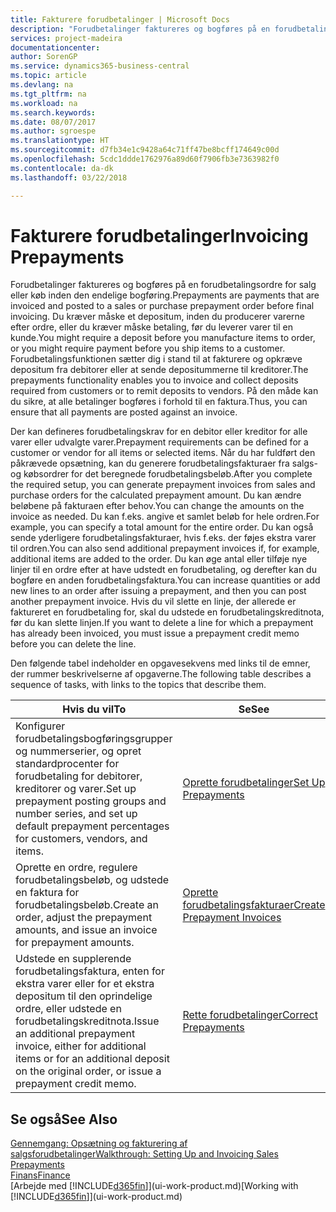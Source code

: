 ```yaml
---
title: Fakturere forudbetalinger | Microsoft Docs
description: "Forudbetalinger faktureres og bogføres på en forudbetalingsordre for salg eller køb inden den endelige bogføring. Du kræver måske et depositum, inden du producerer varerne efter ordre, eller du kræver måske betaling, før du leverer varer til en kunde. Forudbetalingsfunktionen sætter dig i stand til at fakturere og opkræve depositum fra debitorer eller at sende depositummerne til kreditorer. På den måde kan du sikre, at alle betalinger bogføres i forhold til en faktura."
services: project-madeira
documentationcenter: 
author: SorenGP
ms.service: dynamics365-business-central
ms.topic: article
ms.devlang: na
ms.tgt_pltfrm: na
ms.workload: na
ms.search.keywords: 
ms.date: 08/07/2017
ms.author: sgroespe
ms.translationtype: HT
ms.sourcegitcommit: d7fb34e1c9428a64c71ff47be8bcff174649c00d
ms.openlocfilehash: 5cdc1ddde1762976a89d60f7906fb3e7363982f0
ms.contentlocale: da-dk
ms.lasthandoff: 03/22/2018

---
```

# <a name="invoicing-prepayments"></a><span data-ttu-id="9eaa3-106">Fakturere forudbetalinger</span><span class="sxs-lookup"><span data-stu-id="9eaa3-106">Invoicing Prepayments</span></span>
<span data-ttu-id="9eaa3-107">Forudbetalinger faktureres og bogføres på en forudbetalingsordre for salg eller køb inden den endelige bogføring.</span><span class="sxs-lookup"><span data-stu-id="9eaa3-107">Prepayments are payments that are invoiced and posted to a sales or purchase prepayment order before final invoicing.</span></span> <span data-ttu-id="9eaa3-108">Du kræver måske et depositum, inden du producerer varerne efter ordre, eller du kræver måske betaling, før du leverer varer til en kunde.</span><span class="sxs-lookup"><span data-stu-id="9eaa3-108">You might require a deposit before you manufacture items to order, or you might require payment before you ship items to a customer.</span></span> <span data-ttu-id="9eaa3-109">Forudbetalingsfunktionen sætter dig i stand til at fakturere og opkræve depositum fra debitorer eller at sende depositummerne til kreditorer.</span><span class="sxs-lookup"><span data-stu-id="9eaa3-109">The prepayments functionality enables you to invoice and collect deposits required from customers or to remit deposits to vendors.</span></span> <span data-ttu-id="9eaa3-110">På den måde kan du sikre, at alle betalinger bogføres i forhold til en faktura.</span><span class="sxs-lookup"><span data-stu-id="9eaa3-110">Thus, you can ensure that all payments are posted against an invoice.</span></span>  

 <span data-ttu-id="9eaa3-111">Der kan defineres forudbetalingskrav for en debitor eller kreditor for alle varer eller udvalgte varer.</span><span class="sxs-lookup"><span data-stu-id="9eaa3-111">Prepayment requirements can be defined for a customer or vendor for all items or selected items.</span></span> <span data-ttu-id="9eaa3-112">Når du har fuldført den påkrævede opsætning, kan du generere forudbetalingsfakturaer fra salgs- og købsordrer for det beregnede forudbetalingsbeløb.</span><span class="sxs-lookup"><span data-stu-id="9eaa3-112">After you complete the required setup, you can generate prepayment invoices from sales and purchase orders for the calculated prepayment amount.</span></span> <span data-ttu-id="9eaa3-113">Du kan ændre beløbene på fakturaen efter behov.</span><span class="sxs-lookup"><span data-stu-id="9eaa3-113">You can change the amounts on the invoice as needed.</span></span> <span data-ttu-id="9eaa3-114">Du kan f.eks. angive et samlet beløb for hele ordren.</span><span class="sxs-lookup"><span data-stu-id="9eaa3-114">For example, you can specify a total amount for the entire order.</span></span> <span data-ttu-id="9eaa3-115">Du kan også sende yderligere forudbetalingsfakturaer, hvis f.eks. der føjes ekstra varer til ordren.</span><span class="sxs-lookup"><span data-stu-id="9eaa3-115">You can also send additional prepayment invoices if, for example, additional items are added to the order.</span></span> <span data-ttu-id="9eaa3-116">Du kan øge antal eller tilføje nye linjer til en ordre efter at have udstedt en forudbetaling, og derefter kan du bogføre en anden forudbetalingsfaktura.</span><span class="sxs-lookup"><span data-stu-id="9eaa3-116">You can increase quantities or add new lines to an order after issuing a prepayment, and then you can post another prepayment invoice.</span></span> <span data-ttu-id="9eaa3-117">Hvis du vil slette en linje, der allerede er faktureret en forudbetaling for, skal du udstede en forudbetalingskreditnota, før du kan slette linjen.</span><span class="sxs-lookup"><span data-stu-id="9eaa3-117">If you want to delete a line for which a prepayment has already been invoiced, you must issue a prepayment credit memo before you can delete the line.</span></span>  

 <span data-ttu-id="9eaa3-118">Den følgende tabel indeholder en opgavesekvens med links til de emner, der rummer beskrivelserne af opgaverne.</span><span class="sxs-lookup"><span data-stu-id="9eaa3-118">The following table describes a sequence of tasks, with links to the topics that describe them.</span></span>

|<span data-ttu-id="9eaa3-119">**Hvis du vil**</span><span class="sxs-lookup"><span data-stu-id="9eaa3-119">**To**</span></span>|<span data-ttu-id="9eaa3-120">**Se**</span><span class="sxs-lookup"><span data-stu-id="9eaa3-120">**See**</span></span>|  
|------------|-------------|  
|<span data-ttu-id="9eaa3-121">Konfigurer forudbetalingsbogføringsgrupper og nummerserier, og opret standardprocenter for forudbetaling for debitorer, kreditorer og varer.</span><span class="sxs-lookup"><span data-stu-id="9eaa3-121">Set up prepayment posting groups and number series, and set up default prepayment percentages for customers, vendors, and items.</span></span>|[<span data-ttu-id="9eaa3-122">Oprette forudbetalinger</span><span class="sxs-lookup"><span data-stu-id="9eaa3-122">Set Up Prepayments</span></span>](finance-set-up-prepayments.md)|
|<span data-ttu-id="9eaa3-123">Oprette en ordre, regulere forudbetalingsbeløb, og udstede en faktura for forudbetalingsbeløb.</span><span class="sxs-lookup"><span data-stu-id="9eaa3-123">Create an order, adjust the prepayment amounts, and issue an invoice for prepayment amounts.</span></span>|[<span data-ttu-id="9eaa3-124">Oprette forudbetalingsfakturaer</span><span class="sxs-lookup"><span data-stu-id="9eaa3-124">Create Prepayment Invoices</span></span>](finance-how-to-create-prepayment-invoices.md)|  
|<span data-ttu-id="9eaa3-125">Udstede en supplerende forudbetalingsfaktura, enten for ekstra varer eller for et ekstra depositum til den oprindelige ordre, eller udstede en forudbetalingskreditnota.</span><span class="sxs-lookup"><span data-stu-id="9eaa3-125">Issue an additional prepayment invoice, either for additional items or for an additional deposit on the original order, or issue a prepayment credit memo.</span></span>|[<span data-ttu-id="9eaa3-126">Rette forudbetalinger</span><span class="sxs-lookup"><span data-stu-id="9eaa3-126">Correct Prepayments</span></span>](finance-how-to-correct-prepayments.md)|  

## <a name="see-also"></a><span data-ttu-id="9eaa3-127">Se også</span><span class="sxs-lookup"><span data-stu-id="9eaa3-127">See Also</span></span>  
[<span data-ttu-id="9eaa3-128">Gennemgang: Opsætning og fakturering af salgsforudbetalinger</span><span class="sxs-lookup"><span data-stu-id="9eaa3-128">Walkthrough: Setting Up and Invoicing Sales Prepayments</span></span>](walkthrough-setting-up-and-invoicing-sales-prepayments.md)  
[<span data-ttu-id="9eaa3-129">Finans</span><span class="sxs-lookup"><span data-stu-id="9eaa3-129">Finance</span></span>](finance.md)  
<span data-ttu-id="9eaa3-130">[Arbejde med [!INCLUDE[d365fin](includes/d365fin_md.md)]](ui-work-product.md)</span><span class="sxs-lookup"><span data-stu-id="9eaa3-130">[Working with [!INCLUDE[d365fin](includes/d365fin_md.md)]](ui-work-product.md)</span></span>

